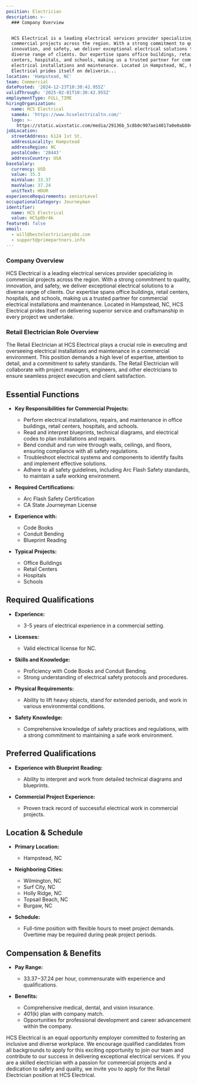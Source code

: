```yaml
---
position: Electrician
description: >-
  ### Company Overview


  HCS Electrical is a leading electrical services provider specializing in
  commercial projects across the region. With a strong commitment to quality,
  innovation, and safety, we deliver exceptional electrical solutions to a
  diverse range of clients. Our expertise spans office buildings, retail
  centers, hospitals, and schools, making us a trusted partner for commercial
  electrical installations and maintenance. Located in Hampstead, NC, HCS
  Electrical prides itself on deliverin...
location: 'Hampstead, NC'
team: Commercial
datePosted: '2024-12-23T10:30:42.955Z'
validThrough: '2025-02-01T10:30:42.955Z'
employmentType: FULL_TIME
hiringOrganization:
  name: HCS Electrical
  sameAs: 'https://www.hcselectricaltn.com/'
  logo: >-
    https://static.wixstatic.com/media/29136b_5c8b0c907ae14017a0e0ab8046606ac9~mv2.png/v1/crop/x_63,y_193,w_388,h_118/fill/w_398,h_120,al_c,lg_1,q_85,enc_avif,quality_auto/Android%20Playstore%20Logo.png
jobLocation:
  streetAddress: 6124 1st St.
  addressLocality: Hampstead
  addressRegion: NC
  postalCode: '28443'
  addressCountry: USA
baseSalary:
  currency: USD
  value: 35.3
  minValue: 33.37
  maxValue: 37.24
  unitText: HOUR
experienceRequirements: seniorLevel
occupationalCategory: Journeyman
identifier:
  name: HCS Electrical
  value: HCSp0br4k
featured: false
email:
  - will@bestelectricianjobs.com
  - support@primepartners.info
---
```




### Company Overview

HCS Electrical is a leading electrical services provider specializing in commercial projects across the region. With a strong commitment to quality, innovation, and safety, we deliver exceptional electrical solutions to a diverse range of clients. Our expertise spans office buildings, retail centers, hospitals, and schools, making us a trusted partner for commercial electrical installations and maintenance. Located in Hampstead, NC, HCS Electrical prides itself on delivering superior service and craftsmanship in every project we undertake.

### Retail Electrician Role Overview

The Retail Electrician at HCS Electrical plays a crucial role in executing and overseeing electrical installations and maintenance in a commercial environment. This position demands a high level of expertise, attention to detail, and a commitment to safety standards. The Retail Electrician will collaborate with project managers, engineers, and other electricians to ensure seamless project execution and client satisfaction.

## Essential Functions

- **Key Responsibilities for Commercial Projects:**  
  - Perform electrical installations, repairs, and maintenance in office buildings, retail centers, hospitals, and schools.
  - Read and interpret blueprints, technical diagrams, and electrical codes to plan installations and repairs.
  - Bend conduit and run wire through walls, ceilings, and floors, ensuring compliance with all safety regulations.
  - Troubleshoot electrical systems and components to identify faults and implement effective solutions.
  - Adhere to all safety guidelines, including Arc Flash Safety standards, to maintain a safe working environment.

- **Required Certifications:**  
  - Arc Flash Safety Certification
  - CA State Journeyman License

- **Experience with:**  
  - Code Books
  - Conduit Bending
  - Blueprint Reading

- **Typical Projects:**  
  - Office Buildings
  - Retail Centers
  - Hospitals
  - Schools

## Required Qualifications

- **Experience:**  
  - 3-5 years of electrical experience in a commercial setting.
  
- **Licenses:**  
  - Valid electrical license for NC.
  
- **Skills and Knowledge:**  
  - Proficiency with Code Books and Conduit Bending.
  - Strong understanding of electrical safety protocols and procedures.

- **Physical Requirements:**  
  - Ability to lift heavy objects, stand for extended periods, and work in various environmental conditions.

- **Safety Knowledge:**  
  - Comprehensive knowledge of safety practices and regulations, with a strong commitment to maintaining a safe work environment.

## Preferred Qualifications

- **Experience with Blueprint Reading:**  
  - Ability to interpret and work from detailed technical diagrams and blueprints.

- **Commercial Project Experience:**  
  - Proven track record of successful electrical work in commercial projects.

## Location & Schedule

- **Primary Location:**  
  - Hampstead, NC

- **Neighboring Cities:**  
  - Wilmington, NC
  - Surf City, NC
  - Holly Ridge, NC
  - Topsail Beach, NC
  - Burgaw, NC

- **Schedule:**  
  - Full-time position with flexible hours to meet project demands. Overtime may be required during peak project periods.

## Compensation & Benefits

- **Pay Range:**  
  - $33.37-$37.24 per hour, commensurate with experience and qualifications.

- **Benefits:**  
  - Comprehensive medical, dental, and vision insurance.
  - 401(k) plan with company match.
  - Opportunities for professional development and career advancement within the company.

HCS Electrical is an equal opportunity employer committed to fostering an inclusive and diverse workplace. We encourage qualified candidates from all backgrounds to apply for this exciting opportunity to join our team and contribute to our success in delivering exceptional electrical services. If you are a skilled electrician with a passion for commercial projects and a dedication to safety and quality, we invite you to apply for the Retail Electrician position at HCS Electrical.
